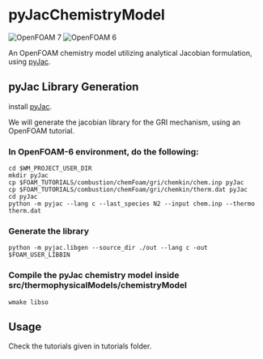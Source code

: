 # pyJacChemistryModel
![OpenFOAM 7](https://img.shields.io/badge/OpenFOAM-7-brightgreen.svg)
![OpenFOAM 6](https://img.shields.io/badge/OpenFOAM-6-brightgreen.svg)

An OpenFOAM chemistry model utilizing analytical Jacobian formulation, using [pyJac](https://github.com/SLACKHA/pyJac).

## pyJac Library Generation

install [pyJac](https://github.com/SLACKHA/pyJac).

We will generate the jacobian library for the GRI mechanism, using an OpenFOAM tutorial.

### In OpenFOAM-6 environment, do the following:

```
cd $WM_PROJECT_USER_DIR
mkdir pyJac
cp $FOAM_TUTORIALS/combustion/chemFoam/gri/chemkin/chem.inp pyJac
cp $FOAM_TUTORIALS/combustion/chemFoam/gri/chemkin/therm.dat pyJac
cd pyJac
python -m pyjac --lang c --last_species N2 --input chem.inp --thermo therm.dat
```

### Generate the library

```
python -m pyjac.libgen --source_dir ./out --lang c -out $FOAM_USER_LIBBIN
```

### Compile the pyJac chemistry model inside src/thermophysicalModels/chemistryModel

```
wmake libso
```

## Usage

Check the tutorials given in tutorials folder.
